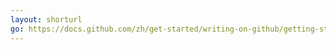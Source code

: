 ```yaml
---
layout: shorturl
go: https://docs.github.com/zh/get-started/writing-on-github/getting-started-with-writing-and-formatting-on-github/basic-writing-and-formatting-syntax
---
```

